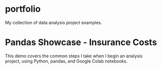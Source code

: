# portfolio
My collection of data analysis project examples.

# Pandas Showcase - Insurance Costs
This demo covers the common steps I take when I begin an analysis project, using Python, pandas, and Google Colab notebooks.

